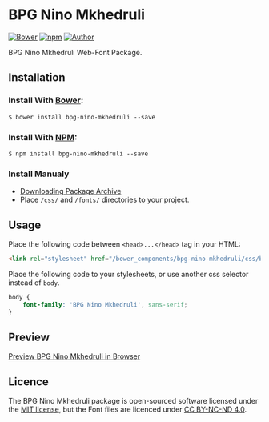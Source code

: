 # BPG Nino Mkhedruli

[![Bower](https://img.shields.io/bower/v/bpg-nino-mkhedruli.svg)](http://bower.io/search/?q=bpg-nino-mkhedruli)
[![npm](https://img.shields.io/npm/v/bpg-nino-mkhedruli.svg)](https://www.npmjs.com/package/bpg-nino-mkhedruli)
[![Author](https://img.shields.io/badge/Font_Author-Besarion_Gugushvili-blue.svg)](https://github.com/web-fonts/bpg-nino-mkhedruli)

BPG Nino Mkhedruli Web-Font Package.

## Installation

### Install With [Bower](http://bower.io):

```
$ bower install bpg-nino-mkhedruli --save
```

### Install With [NPM](https://www.npmjs.com):

```
$ npm install bpg-nino-mkhedruli --save
```

### Install Manualy

* [Downloading Package Archive](https://github.com/web-fonts/bpg-nino-mkhedruli/archive/master.zip)
* Place `/css/` and `/fonts/` directories to your project.

## Usage

Place the following code between `<head>...</head>` tag in your HTML:

```html
<link rel="stylesheet" href="/bower_components/bpg-nino-mkhedruli/css/bpg-nino-mkhedruli.css">
```

Place the following code to your stylesheets, or use another css selector instead of `body`.

```css
body {
    font-family: 'BPG Nino Mkhedruli', sans-serif;
}
```

## Preview

[Preview BPG Nino Mkhedruli in Browser](http://web-fonts.ge/bpg-nino-mkhedruli)

## Licence

The BPG Nino Mkhedruli package is open-sourced software licensed under the [MIT license](http://opensource.org/licenses/MIT), but the Font files are licenced under [CC BY-NC-ND 4.0](http://creativecommons.org/licenses/by-nc-nd/4.0/).